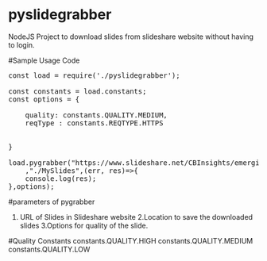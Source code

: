 # pyslidegrabber
NodeJS Project to download slides from slideshare website without having to login.


#Sample Usage Code
<pre>
const load = require('./pyslidegrabber');

const constants = load.constants;
const options = {

	quality: constants.QUALITY.MEDIUM,
	reqType : constants.REQTYPE.HTTPS


}

load.pygrabber("https://www.slideshare.net/CBInsights/emerging-technology-trends-2017-intern-presentation-78641216"
	,"./MySlides",(err, res)=>{
	console.log(res);
},options);
</pre>

#parameters of pygrabber 
1. URL of Slides in Slideshare website 
2.Location to save the downloaded slides
3.Options for quality of the slide.

#Quality Constants
 constants.QUALITY.HIGH
 constants.QUALITY.MEDIUM
 constants.QUALITY.LOW
 
